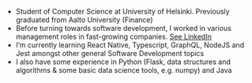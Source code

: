 
- Student of Computer Science at University of Helsinki. Previously graduated from Aalto University (Finance)
- Before turning towards software development, I worked in various management roles in fast-growing companies. [See LinkedIn](https://www.linkedin.com/in/alpopanula/)
- I’m currently learning React Native, Typescript, GraphQL, NodeJS and Jest amongst other general Software Development topics
- I also have some experience in Python (Flask, data structures and algorithms & some basic data science tools, e.g. numpy) and Java
